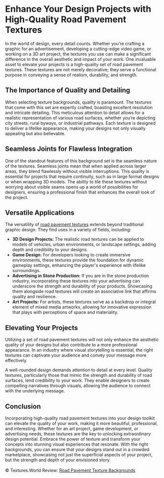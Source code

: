 <h1>Enhance Your Design Projects with High-Quality Road Pavement Textures</h1>
In the world of design, every detail counts. Whether you’re crafting a graphic for an advertisement, developing a cutting-edge video game, or working on a 3D art project, the textures you use can make a significant difference in the overall aesthetic and impact of your work. One invaluable asset to elevate your projects is a high-quality set of road pavement textures. These textures are not merely decorative; they serve a functional purpose in conveying a sense of realism, durability, and strength.

<h2>The Importance of Quality and Detailing</h2>
When selecting texture backgrounds, quality is paramount. The textures that come with this set are expertly crafted, boasting excellent resolution and intricate detailing. This meticulous attention to detail allows for a realistic representation of various road surfaces, whether you’re depicting city streets, rural byways, or industrial pathways. Each texture is designed to deliver a lifelike appearance, making your designs not only visually appealing but also believable.

<h2>Seamless Joints for Flawless Integration</h2>
One of the standout features of this background set is the seamless nature of the textures. Seamless joints mean that when applied across larger areas, they blend flawlessly without visible interruptions. This quality is essential for projects that require continuity, such as in large format designs or when wrapping 3D models. The ability to tile these textures without worrying about visible seams opens up a world of possibilities for designers, ensuring a professional finish that enhances the overall look of the project.

<h2>Versatile Applications</h2>
The versatility of <a href="https://textures.world/stone/20-road-pavement-texture-backgrounds">road pavement textures</a> extends beyond traditional graphic design. They find uses in a variety of fields, including:
<ul>
<li><strong>3D Design Projects:</strong> The realistic road textures can be applied to models of vehicles, urban environments, or landscape settings, adding depth and credibility to your designs.</li>

<li><strong>Game Design:</strong> For developers looking to create immersive environments, these textures provide the foundation for dynamic gameplay settings, enhancing the player's experience with lifelike surroundings.</li>

<li><strong>Advertising in Stone Production:</strong> If you are in the stone production industry, incorporating these textures into your advertising can underscore the strength and durability of your products. Showcasing them alongside road textures will create an associative link that affirms quality and resilience.</li>

<li><strong>Art Projects:</strong> For artists, these textures serve as a backdrop or integral element of mixed media artworks, allowing for innovative expression that plays with perceptions of space and materiality.</li>
</ul>
<h2>Elevating Your Projects</h2>
Utilizing a set of road pavement textures will not only enhance the aesthetic quality of your designs but also contribute to a more professional appearance. In an industry where visual storytelling is essential, the right textures can captivate your audience and convey your message more effectively.

A well-rounded design demands attention to detail at every level. Quality textures, particularly those that mimic the strength and durability of road surfaces, lend credibility to your work. They enable designers to create compelling narratives through visuals, allowing the audience to connect with the underlying message.

<h2>Conclusion</h2>
Incorporating high-quality road pavement textures into your design toolkit can elevate the quality of your work, making it more beautiful, professional, and interesting. Whether for an art project, game development, or advertising needs, these textures are the key to unlocking extraordinary design potential. Embrace the power of texture and transform your concepts into stunning visual experiences that resonate. With the right backgrounds, you can ensure that your designs stand out in a crowded marketplace, showcasing not just the superficial aspects of your project, but the strength and depth of your envisioned story.
<br><br>
© Textures.World Review: <a href="https://textures.world/stone/20-road-pavement-texture-backgrounds">Road Pavement Texture Backgrounds</a>
